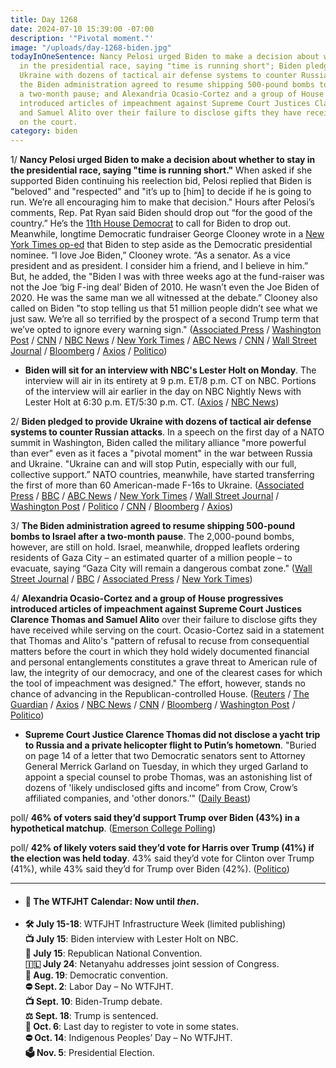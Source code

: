 ```yaml
---
title: Day 1268
date: 2024-07-10 15:39:00 -07:00
description: '"Pivotal moment."'
image: "/uploads/day-1268-biden.jpg"
todayInOneSentence: Nancy Pelosi urged Biden to make a decision about whether to stay
  in the presidential race, saying "time is running short"; Biden pledged to provide
  Ukraine with dozens of tactical air defense systems to counter Russian attacks;
  the Biden administration agreed to resume shipping 500-pound bombs to Israel after
  a two-month pause; and Alexandria Ocasio-Cortez and a group of House progressives
  introduced articles of impeachment against Supreme Court Justices Clarence Thomas
  and Samuel Alito over their failure to disclose gifts they have received while serving
  on the court.
category: biden
---
```


1/ **Nancy Pelosi urged Biden to make a decision about whether to stay in the presidential race, saying "time is running short."** When asked if she supported Biden continuing his reelection bid, Pelosi replied that Biden is "beloved" and "respected" and "it’s up to [him] to decide if he is going to run. We’re all encouraging him to make that decision." Hours after Pelosi’s comments, Rep. Pat Ryan said Biden should drop out “for the good of the country.” He’s the [11th House Democrat](https://www.washingtonpost.com/politics/interactive/2024/calls-for-joe-biden-drop-out-election-2024/?itid=sf_elections_elections_2024_e2024-with-integrated-luf_p001_f010) to call for Biden to drop out. Meanwhile, longtime Democratic fundraiser George Clooney wrote in a [New York Times op-ed](https://www.nytimes.com/2024/07/10/opinion/joe-biden-democratic-nominee.html?) that Biden to step aside as the Democratic presidential nominee. “I love Joe Biden,” Clooney wrote. “As a senator. As a vice president and as president. I consider him a friend, and I believe in him.” But, he added, the "Biden I was with three weeks ago at the fund-raiser was not the Joe ‘big F-ing deal’ Biden of 2010. He wasn’t even the Joe Biden of 2020. He was the same man we all witnessed at the debate.” Clooney also called on Biden "to stop telling us that 51 million people didn’t see what we just saw. We’re all so terrified by the prospect of a second Trump term that we’ve opted to ignore every warning sign." ([Associated Press](https://apnews.com/article/pelosi-biden-2024-election-democrats-333c0774dec4de05c32c353255b5f627) / [Washington Post](https://www.washingtonpost.com/politics/2024/07/10/pelosi-biden-drop-out-democrats/) / [CNN](https://www.cnn.com/2024/07/10/politics/george-clooney-joe-biden/index.html) / [NBC News](https://www.nbcnews.com/politics/joe-biden/-need-new-nominee-george-clooney-calls-biden-step-seeing-fundraiser-rcna161142) / [New York Times](https://www.nytimes.com/live/2024/07/10/us/biden-trump-election) / [ABC News](https://abcnews.go.com/Politics/george-clooney-hosted-recent-biden-fundraiser-president-step/story?id=111813886) / [CNN](https://www.cnn.com/politics/live-news/election-2024-campaign-news-07-10-24#h_264e293f78e90ddce36f2e3a74a0d160) / [Wall Street Journal](https://www.wsj.com/politics/elections/nancy-pelosi-says-biden-still-has-a-decision-to-make-on-running-6647ed1f?mod=hp_lead_pos1) / [Bloomberg](https://www.bloomberg.com/news/articles/2024-07-10/pelosi-says-biden-who-insists-he-s-running-must-make-decision?srnd=homepage-americas&sref=MIBMEEoj) / [Axios](https://www.axios.com/2024/07/10/nancy-pelosi-biden-2024-run) / [Politico](https://www.politico.com/live-updates/2024/07/10/congress/pelosis-non-ringing-biden-endorsement-00167253))

* **Biden will sit for an interview with NBC's Lester Holt on Monday**. The interview will air in its entirety at 9 p.m. ET/8 p.m. CT on NBC. Portions of the interview will air earlier in the day on NBC Nightly News with Lester Holt at 6:30 p.m. ET/5:30 p.m. CT. ([Axios](https://www.axios.com/2024/07/10/biden-lester-holt-nbc-interview) / [NBC News](https://www.nbcnews.com/politics/2024-election/live-blog/trump-biden-election-2024-live-updates-rcna161049#rcrd45434))

2/ **Biden pledged to provide Ukraine with dozens of tactical air defense systems to counter Russian attacks**. In a speech on the first day of a NATO summit in Washington, Biden called the military alliance "more powerful than ever" even as it faces a "pivotal moment" in the war between Russia and Ukraine. "Ukraine can and will stop Putin, especially with our full, collective support.” NATO countries, meanwhile, have started transferring the first of more than 60 American-made F-16s to Ukraine. ([Associated Press](https://apnews.com/article/biden-trump-nato-election-a6521773d23bd79637590fdb6526b57c) / [BBC](https://www.bbc.com/news/articles/c51yg2g12jno) / [ABC News](https://abcnews.go.com/Politics/biden-launches-nato-summit-pledging-new-air-defense/story?id=111792253) / [New York Times](https://www.nytimes.com/2024/07/10/us/politics/nato-ukraine-trump-biden.html) / [Wall Street Journal](https://www.wsj.com/world/first-f-16-jet-fighters-on-their-way-to-ukraine-u-s-and-allies-say-943b9ba4) / [Washington Post](https://www.washingtonpost.com/world/2024/07/09/kyiv-childrens-hospital-missile-strike/) / [Politico](https://www.politico.com/news/2024/07/10/f-16s-fighter-jets-ukraine-00167265) / [CNN](https://www.cnn.com/politics/live-news/nato-summit/index.html) / [Bloomberg](https://www.bloomberg.com/news/articles/2024-07-10/nato-allies-gloomy-on-biden-s-prospects-seek-out-trump-circle?srnd=homepage-americas&sref=MIBMEEoj) / [Axios](https://www.axios.com/2024/07/10/ukraine-russia-f16-jets-nato-summit))

3/ **The Biden administration agreed to resume shipping 500-pound bombs to Israel after a two-month pause**. The  2,000-pound bombs, however, are still on hold. Israel, meanwhile, dropped leaflets ordering residents of Gaza City – an estimated quarter of a million people – to evacuate, saying “Gaza City will remain a dangerous combat zone." ([Wall Street Journal](https://www.wsj.com/world/middle-east/on-the-ground-in-rafah-flattened-buildings-and-a-shattered-gateway-e81e745a) / [BBC](https://www.bbc.com/news/articles/cy08nl4plvzo) / [Associated Press](https://apnews.com/article/israel-palestinians-hamas-war-news-07-10-2024-6358a61735f0e30132decce781860594) / [New York Times](https://www.nytimes.com/live/2024/07/10/world/israel-gaza-war-hamas))

4/ **Alexandria Ocasio-Cortez and a group of House progressives introduced articles of impeachment against Supreme Court Justices Clarence Thomas and Samuel Alito** over their failure to disclose gifts they have received while serving on the court. Ocasio-Cortez said in a statement that Thomas and Alito's "pattern of refusal to recuse from consequential matters before the court in which they hold widely documented financial and personal entanglements constitutes a grave threat to American rule of law, the integrity of our democracy, and one of the clearest cases for which the tool of impeachment was designed." The effort, however, stands no chance of advancing in the Republican-controlled House. ([Reuters](https://www.reuters.com/world/us/us-rep-ocasio-cortez-calls-impeachment-supreme-courts-thomas-alito-2024-07-10/) / [The Guardian](https://www.theguardian.com/us-news/article/2024/jul/10/aoc-articles-of-impeachment) / [Axios](https://www.axios.com/2024/07/10/aoc-impeachment-supreme-court-thomas-alito) / [NBC News](https://www.nbcnews.com/politics/supreme-court/aoc-files-articles-impeachment-supreme-court-justices-clarence-thomas-rcna161121) / [CNN](https://www.cnn.com/2024/07/10/politics/alexandria-ocasio-cortez-impeachment-supreme-court/index.html) / [Bloomberg](https://www.bloomberg.com/news/articles/2024-07-10/rep-alexandria-ocasio-cortez-moves-to-impeach-thomas-alito?srnd=homepage-americas&sref=MIBMEEoj) / [Washington Post](https://www.washingtonpost.com/politics/2024/07/09/clarence-thomas-special-counsel-ethics-gifts-travel/) / [Politico](https://www.politico.com/live-updates/2024/07/10/congress/aoc-impeachment-articles-against-alito-thomas-00167335))

* **Supreme Court Justice Clarence Thomas did not disclose a yacht trip to Russia and a private helicopter flight to Putin’s hometown**. "Buried on page 14 of a letter that two Democratic senators sent to Attorney General Merrick Garland on Tuesday, in which they urged Garland to appoint a special counsel to probe Thomas, was an astonishing list of dozens of 'likely undisclosed gifts and income” from Crow, Crow’s affiliated companies, and 'other donors.’" ([Daily Beast](https://www.thedailybeast.com/clarence-thomas-accepted-yacht-trip-to-russia-chopper-flight-to-putins-hometown-democrats))

poll/ **46% of voters said they’d support Trump over Biden (43%) in a hypothetical matchup**. ([Emerson College Polling](https://emersoncollegepolling.com/july-2024-national-poll-trump-46-biden-43/))

poll/ **42% of likely voters said they’d vote for Harris over Trump (41%) if the election was held today**. 43% said they’d vote for Clinton over Trump (41%), while 43% said they’d for Trump over Biden (42%). ([Politico](https://www.politico.com/news/2024/07/09/biden-clinton-harris-democrat-poll-00166937))

---

* #### 📅 The WTFJHT Calendar: Now until *then*. 

* **🛠️ July 15-18**: WTFJHT Infrastructure Week (limited publishing) \
**📺 July 15**: Biden interview with Lester Holt on NBC.\
**🐘 July 15**: Republican National Convention.\
**🇮🇱 July 24**: Netanyahu addresses joint session of Congress.\
**🫏 Aug. 19**: Democratic convention.\
**⛔️ Sept. 2**: Labor Day – No WTFJHT. \
**📺 Sept. 10**: Biden-Trump debate.\
**⚖️ Sept. 18**: Trump is sentenced.\
**📆 Oct. 6**: Last day to register to vote in some states. \
**⛔️ Oct. 14**: Indigenous Peoples’ Day – No WTFJHT. \
**🗳️ Nov. 5**: Presidential Election.

